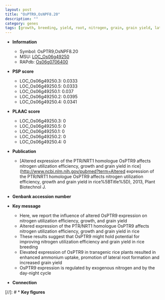 ```yaml
---
layout: post
title: "OsPTR9,OsNPF8.20"
description: ""
category: genes
tags: [growth, breeding, yield, root, nitrogen, grain, grain yield, lateral root]
---
```


* **Information**  
    + Symbol: OsPTR9,OsNPF8.20  
    + MSU: [LOC_Os06g49250](http://rice.plantbiology.msu.edu/cgi-bin/ORF_infopage.cgi?orf=LOC_Os06g49250)  
    + RAPdb: [Os06g0706400](http://rapdb.dna.affrc.go.jp/viewer/gbrowse_details/irgsp1?name=Os06g0706400)  

* **PSP score**  
    + LOC_Os06g49250.3: 0.0333 
    + LOC_Os06g49250.5: 0.0333 
    + LOC_Os06g49250.1: 0.037 
    + LOC_Os06g49250.2: 0.0395 
    + LOC_Os06g49250.4: 0.0341 

* **PLAAC score**  
    + LOC_Os06g49250.3: 0 
    + LOC_Os06g49250.5: 0 
    + LOC_Os06g49250.1: 0 
    + LOC_Os06g49250.2: 0 
    + LOC_Os06g49250.4: 0 

* **Publication**  
    + [Altered expression of the PTR/NRT1 homologue OsPTR9 affects nitrogen utilization efficiency, growth and grain yield in rice](http://www.ncbi.nlm.nih.gov/pubmed?term=Altered expression of the PTR/NRT1 homologue OsPTR9 affects nitrogen utilization efficiency, growth and grain yield in rice%5BTitle%5D), 2013, Plant Biotechnol J.

* **Genbank accession number**  

* **Key message**  
    + Here, we report the influence of altered OsPTR9 expression on nitrogen utilization efficiency, growth, and grain yield
    + Altered expression of the PTR/NRT1 homologue OsPTR9 affects nitrogen utilization efficiency, growth and grain yield in rice
    + These results suggest that OsPTR9 might hold potential for improving nitrogen utilization efficiency and grain yield in rice breeding
    + Elevated expression of OsPTR9 in transgenic rice plants resulted in enhanced ammonium uptake, promotion of lateral root formation and increased grain yield
    + OsPTR9 expression is regulated by exogenous nitrogen and by the day-night cycle

* **Connection**  

[//]: # * **Key figures**  


